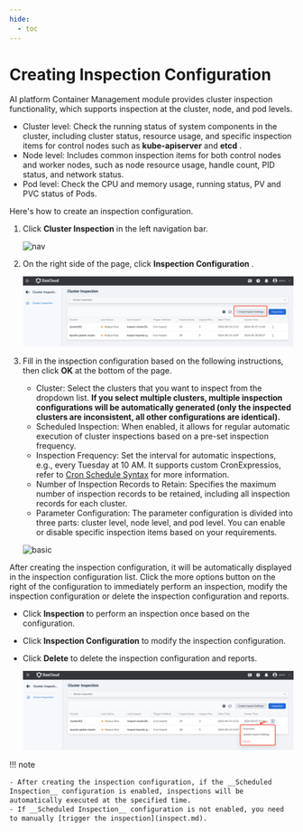 ```yaml
---
hide:
  - toc
---
```


# Creating Inspection Configuration

AI platform Container Management module provides cluster inspection functionality, which supports inspection at the cluster, node, and pod levels.

- Cluster level: Check the running status of system components in the cluster, including cluster status, resource usage, and specific inspection items for control nodes such as __kube-apiserver__ and __etcd__ .
- Node level: Includes common inspection items for both control nodes and worker nodes, such as node resource usage, handle count, PID status, and network status.
- Pod level: Check the CPU and memory usage, running status, PV and PVC status of Pods.

Here's how to create an inspection configuration.

1. Click __Cluster Inspection__ in the left navigation bar.

    ![nav](https://docs.daocloud.io/daocloud-docs-images/docs/en/docs/kpanda/images/inspect01.png)

2. On the right side of the page, click __Inspection Configuration__ .

    ![create](../images/inspection-home.png)

3. Fill in the inspection configuration based on the following instructions, then click __OK__ at the bottom of the page.

    - Cluster: Select the clusters that you want to inspect from the dropdown list. **If you select multiple clusters, multiple inspection configurations will be automatically generated (only the inspected clusters are inconsistent, all other configurations are identical).**
    - Scheduled Inspection: When enabled, it allows for regular automatic execution of cluster inspections based on a pre-set inspection frequency.
    - Inspection Frequency: Set the interval for automatic inspections, e.g., every Tuesday at 10 AM. It supports custom CronExpressios, refer to [Cron Schedule Syntax](https://kubernetes.io/docs/concepts/workloads/controllers/cron-jobs/#cron-schedule-syntax) for more information.
    - Number of Inspection Records to Retain: Specifies the maximum number of inspection records to be retained, including all inspection records for each cluster.
    - Parameter Configuration: The parameter configuration is divided into three parts: cluster level, node level, and pod level. You can enable or disable specific inspection items based on your requirements.

    ![basic](https://docs.daocloud.io/daocloud-docs-images/docs/en/docs/kpanda/images/inspect03.png)

After creating the inspection configuration, it will be automatically displayed in the inspection configuration list. Click the more options button on the right of the configuration to immediately perform an inspection, modify the inspection configuration or delete the inspection configuration and reports.

- Click __Inspection__ to perform an inspection once based on the configuration.
- Click __Inspection Configuration__ to modify the inspection configuration.
- Click __Delete__ to delete the inspection configuration and reports.

    ![basic](../images/inspection-list-more.png)

!!! note

    - After creating the inspection configuration, if the __Scheduled Inspection__ configuration is enabled, inspections will be automatically executed at the specified time.
    - If __Scheduled Inspection__ configuration is not enabled, you need to manually [trigger the inspection](inspect.md).